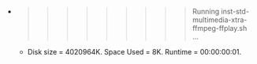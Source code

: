 * >>>>>>>>> Running inst-std-multimedia-xtra-ffmpeg-ffplay.sh ...
  * Disk size = 4020964K. Space Used = 8K. Runtime = 00:00:00:01.
